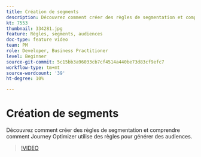 ```yaml
---
title: Création de segments
description: Découvrez comment créer des règles de segmentation et comprendre comment Journey Optimizer utilise des règles pour générer des audiences.
kt: 7553
thumbnail: 334281.jpg
feature: Règles, segments, audiences
doc-type: feature video
team: PM
role: Developer, Business Practitioner
level: Beginner
source-git-commit: 5c15bb3a96033cb7cf4514a440be73d83cf9efc7
workflow-type: tm+mt
source-wordcount: '39'
ht-degree: 10%

---
```



# Création de segments

Découvrez comment créer des règles de segmentation et comprendre comment Journey Optimizer utilise des règles pour générer des audiences.

>[!VIDEO](https://video.tv.adobe.com/v/334281?quality=12)
